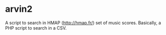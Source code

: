 arvin2
======

A script to search in HMAP (http://hmap.fr/) set of music scores. Basically, a PHP script to search in a CSV.
